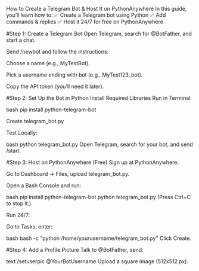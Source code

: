 How to Create a Telegram Bot & Host It on PythonAnywhere
In this guide, you’ll learn how to:
✅ Create a Telegram bot using Python
✅ Add commands & replies
✅ Host it 24/7 for free on PythonAnywhere

#Step 1: Create a Telegram Bot
Open Telegram, search for @BotFather, and start a chat.

Send /newbot and follow the instructions:

Choose a name (e.g., MyTestBot).

Pick a username ending with bot (e.g., MyTest123_bot).

Copy the API token (you’ll need it later).

#Step 2: Set Up the Bot in Python
Install Required Libraries
Run in Terminal:

bash
pip install python-telegram-bot

Create telegram_bot.py

Test Locally:

bash
python telegram_bot.py
Open Telegram, search for your bot, and send /start.

#Step 3: Host on PythonAnywhere (Free)
Sign up at PythonAnywhere.

Go to Dashboard → Files, upload telegram_bot.py.

Open a Bash Console and run:

bash
pip install python-telegram-bot
python telegram_bot.py
(Press Ctrl+C to stop it.)


Run 24/7:

Go to Tasks, enter:

bash
bash -c "python /home/yourusername/telegram_bot.py"
Click Create.

#Step 4: Add a Profile Picture
Talk to @BotFather, send:

text
/setuserpic @YourBotUsername
Upload a square image (512x512 px).


